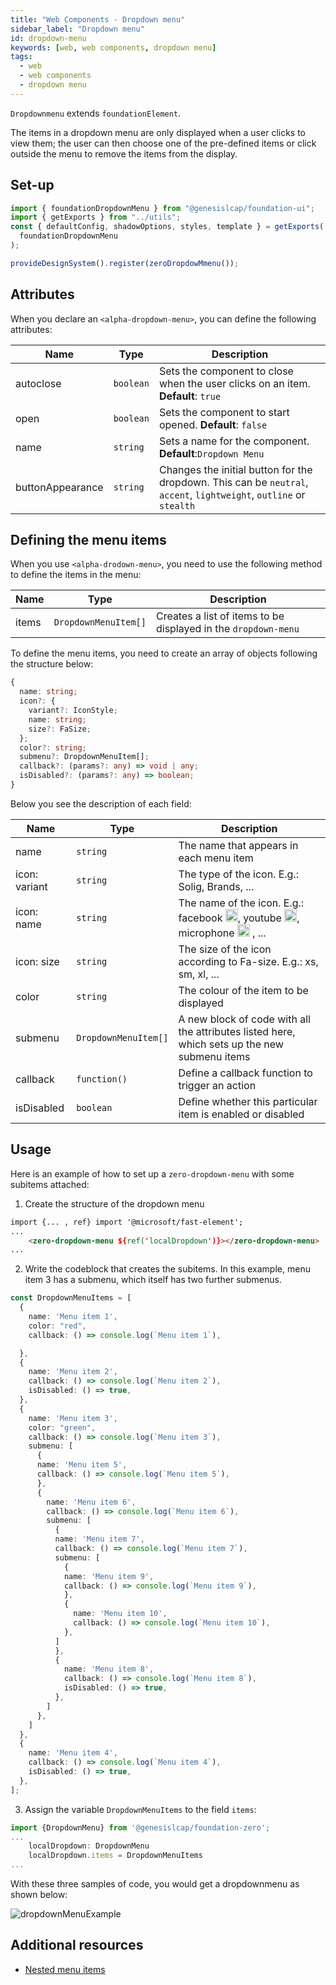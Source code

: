 ```yaml
---
title: "Web Components - Dropdown menu"
sidebar_label: "Dropdown menu"
id: dropdown-menu
keywords: [web, web components, dropdown menu]
tags:
  - web
  - web components
  - dropdown menu
---
```


`Dropdownmenu` extends `foundationElement`.

The items in a dropdown menu are only displayed when a user clicks to view them; the user can then choose one of the pre-defined items or click outside the menu to remove the items from the display.

## Set-up

```ts
import { foundationDropdownMenu } from "@genesislcap/foundation-ui";
import { getExports } from "../utils";
const { defaultConfig, shadowOptions, styles, template } = getExports(
  foundationDropdownMenu
);

provideDesignSystem().register(zeroDropdowMmenu());
```

## Attributes

When you declare an `<alpha-dropdown-menu>`, you can define the following attributes:

| Name       | Type      | Description                              |
|------------|-----------|------------------------------------------------------|
| autoclose  | `boolean` | Sets the component to close when the user clicks on an item. **Default**: `true`                        |
| open       | `boolean` | Sets the component to start opened. **Default**: `false` |
| name       | `string`  | Sets a name for the component. **Default**:`Dropdown Menu`|
| buttonAppearance | `string`  | Changes the initial button for the dropdown. This can be `neutral`, `accent`, `lightweight`, `outline` or `stealth`  | 

## Defining the menu items

When you use `<alpha-drodown-menu>`, you need to use the following method to define the items in the menu:

| Name       | Type      | Description                              |
|------------|-----------|------------------------------------------------------|
| items      | `DropdownMenuItem[]` | Creates a list of items to be displayed in the `dropdown-menu`|

To define the menu items, you need to create an array of objects following the structure below:

```typescript
{
  name: string;
  icon?: {
    variant?: IconStyle;
    name: string;
    size?: FaSize;
  };
  color?: string;
  submenu?: DropdownMenuItem[];
  callback?: (params?: any) => void | any;
  isDisabled?: (params?: any) => boolean;
}
```

Below you see the description of each field:

| Name | Type | Description |
| ---- | ---- | ----------- |
| name | `string` | The name that appears in each menu item |
| icon: variant | `string` | The type of the icon. E.g.: Solig, Brands, ... |
| icon: name | `string` |  The name of the icon. E.g.: facebook <img src="https://raw.githubusercontent.com/FortAwesome/Font-Awesome/6.x/svgs/brands/facebook.svg" width="20" height="20" />, youtube <img src="https://raw.githubusercontent.com/FortAwesome/Font-Awesome/6.x/svgs/brands/youtube.svg" width="20" height="20" />, microphone <img src="https://raw.githubusercontent.com/FortAwesome/Font-Awesome/6.x/svgs/solid/microphone.svg" width="20" height="20" /> , ... |
| icon: size | `string` | 	The size of the icon according to Fa-size. E.g.: xs, sm, xl, ... |
| color | `string` | The colour of the item to be displayed |
| submenu | `DropdownMenuItem[]` | A new block of code with all the attributes listed here, which sets up the new submenu items |
| callback | `function()` | Define a callback function to trigger an action |
| isDisabled | `boolean` | Define whether this particular item is enabled or disabled |

## Usage

Here is an example of how to set up a `zero-dropdown-menu` with some subitems attached:

1. Create the structure of the dropdown menu

```html
import {... , ref} import '@microsoft/fast-element';
...
    <zero-dropdown-menu ${ref('localDropdown')}></zero-dropdown-menu>
...
```

2. Write the codeblock that creates the subitems. In this example, menu item 3 has a submenu, which itself has two further submenus.

```ts
const DropdownMenuItems = [
  {
    name: 'Menu item 1',
    color: "red",
    callback: () => console.log(`Menu item 1`),

  },
  {
    name: 'Menu item 2',
    callback: () => console.log(`Menu item 2`),
    isDisabled: () => true,
  },
  {
    name: 'Menu item 3',
    color: "green",
    callback: () => console.log(`Menu item 3`),
    submenu: [
      {
      name: 'Menu item 5',
      callback: () => console.log(`Menu item 5`),
      },
      {
        name: 'Menu item 6',
        callback: () => console.log(`Menu item 6`),
        submenu: [
          {
          name: 'Menu item 7',
          callback: () => console.log(`Menu item 7`),
          submenu: [
            {
            name: 'Menu item 9',
            callback: () => console.log(`Menu item 9`),
            },
            {
              name: 'Menu item 10',
              callback: () => console.log(`Menu item 10`),
            },
          ]
          },
          {
            name: 'Menu item 8',
            callback: () => console.log(`Menu item 8`),
            isDisabled: () => true,
          },
        ]
      },
    ]
  },
  {
    name: 'Menu item 4',
    callback: () => console.log(`Menu item 4`),
    isDisabled: () => true,
  },
];
```

3. Assign the variable `DropdownMenuItems` to the field `items`:

```ts
import {DropdownMenu} from '@genesislcap/foundation-zero';
...
    localDropdown: DropdownMenu
    localDropdown.items = DropdownMenuItems
...
```

With these three samples of code, you would get a dropdownmenu as shown below:

![dropdownMenuExample](../../../../../static/img/dropdown-example.png)

## Additional resources

- [Nested menu items](https://www.tiny.cloud/docs/tinymce/6/custom-nested-menu-items/#:~:text=A%20nested%20menu%20item%20is,items%20and%20toggle%20menu%20items.)

